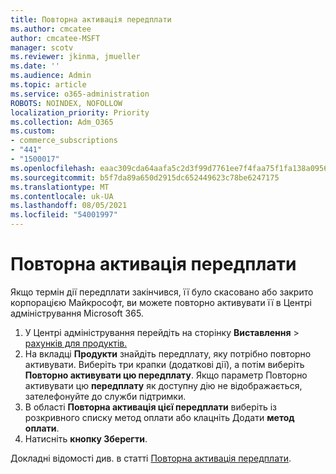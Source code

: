 ```yaml
---
title: Повторна активація передплати
ms.author: cmcatee
author: cmcatee-MSFT
manager: scotv
ms.reviewer: jkinma, jmueller
ms.date: ''
ms.audience: Admin
ms.topic: article
ms.service: o365-administration
ROBOTS: NOINDEX, NOFOLLOW
localization_priority: Priority
ms.collection: Adm_O365
ms.custom:
- commerce_subscriptions
- "441"
- "1500017"
ms.openlocfilehash: eaac309cda64aafa5c2d3f99d7761ee7f4faa75f1fa138a095615efe927e109b
ms.sourcegitcommit: b5f7da89a650d2915dc652449623c78be6247175
ms.translationtype: MT
ms.contentlocale: uk-UA
ms.lasthandoff: 08/05/2021
ms.locfileid: "54001997"
---
```

# <a name="how-to-reactivate-a-subscription"></a>Повторна активація передплати

Якщо термін дії передплати закінчився, її було скасовано або закрито корпорацією Майкрософт, ви можете повторно активувати її в Центрі адміністрування Microsoft 365.
  
1. У Центрі адміністрування перейдіть на сторінку **Виставлення** \> [рахунків для продуктів.](https://go.microsoft.com/fwlink/p/?linkid=842054)
2. На вкладці **Продукти** знайдіть передплату, яку потрібно повторно активувати. Виберіть три крапки (додаткові дії), а потім виберіть **Повторно активувати цю передплату**.
    Якщо параметр Повторно активувати цю **передплату** як доступну дію не відображається, зателефонуйте до служби підтримки.
3. В області **Повторна активація цієї передплати** виберіть із розкривного списку метод оплати або клацніть Додати **метод оплати**.
4. Натисніть **кнопку Зберегти**.

Докладні відомості див. в статті [Повторна активація передплати](/microsoft-365/commerce/subscriptions/reactivate-your-subscription).